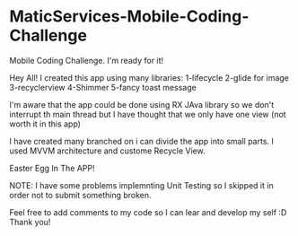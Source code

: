 # MaticServices-Mobile-Coding-Challenge
Mobile Coding Challenge. I'm ready for it! 

Hey All!
I created this app using many libraries:
1-lifecycle
2-glide for image
3-recyclerview
4-Shimmer
5-fancy toast message

I'm aware that the app could be done using RX JAva library so we don't interrupt th main thread but I have thought that we only have one view (not worth it in this app)

I have created many branched on i can divide the app into small parts.
I used MVVM architecture and custome Recycle View.

Easter Egg In The APP!

NOTE: I have some problems implemnting Unit Testing so I skipped it in order not to submit something broken.

Feel free to add comments to my code so I can lear and develop my self :D
Thank you!


